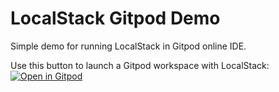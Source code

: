 # LocalStack Gitpod Demo

Simple demo for running LocalStack in Gitpod online IDE.

Use this button to launch a Gitpod workspace with LocalStack:
[![Open in Gitpod](https://img.shields.io/badge/Gitpod-ready--to--code-blue?logo=gitpod)](https://gitpod.io/#https://github.com/whummer/localstack-gitpod-demo)
